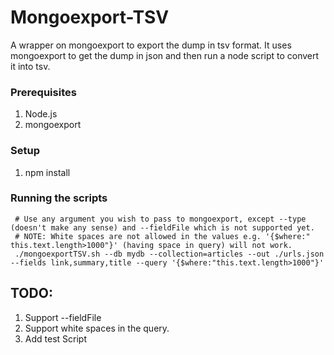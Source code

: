 # Mongoexport-TSV
A wrapper on mongoexport to export the dump in tsv format. 
It uses mongoexport to get the dump in json and then run a node script to convert it into
tsv.

### Prerequisites

 1. Node.js
 2. mongoexport

### Setup
 1. npm install

### Running the scripts

```
 # Use any argument you wish to pass to mongoexport, except --type (doesn't make any sense) and --fieldFile which is not supported yet.
 # NOTE: White spaces are not allowed in the values e.g. '{$where:" this.text.length>1000"}' (having space in query) will not work. 
 ./mongoexportTSV.sh --db mydb --collection=articles --out ./urls.json --fields link,summary,title --query '{$where:"this.text.length>1000"}'
```

## TODO:
 1. Support --fieldFile 
 2. Support white spaces in the query.
 3. Add test Script
